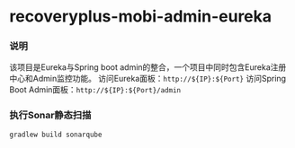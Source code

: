 # recoveryplus-mobi-admin-eureka

### 说明

该项目是Eureka与Spring boot admin的整合，一个项目中同时包含Eureka注册中心和Admin监控功能。
访问Eureka面板：`http://${IP}:${Port}`
访问Spring Boot Admin面板：`http://${IP}:${Port}/admin`

### 执行Sonar静态扫描

```gradlew build sonarqube```
